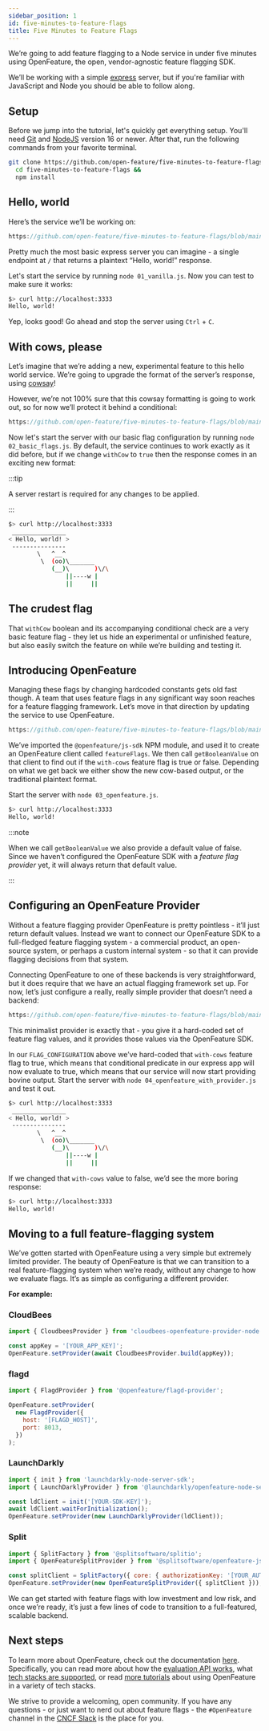 ```yaml
---
sidebar_position: 1
id: five-minutes-to-feature-flags
title: Five Minutes to Feature Flags
---
```

We’re going to add feature flagging to a Node service in under five minutes using OpenFeature, the open, vendor-agnostic feature flagging SDK.

We’ll be working with a simple [express][express] server, but if you're familiar with JavaScript and Node you should be able to follow along.

## Setup

Before we jump into the tutorial, let's quickly get everything setup. You'll need [Git](https://git-scm.com/) and [NodeJS](https://nodejs.org/) version 16 or newer. After that, run the following commands from your favorite terminal.

```bash
git clone https://github.com/open-feature/five-minutes-to-feature-flags.git &&
  cd five-minutes-to-feature-flags &&
  npm install
```

## Hello, world

Here’s the service we’ll be working on:

```js reference title="01_vanilla.js"
https://github.com/open-feature/five-minutes-to-feature-flags/blob/main/01_vanilla.js
```

Pretty much the most basic express server you can imagine - a single endpoint at `/` that returns a plaintext “Hello, world!” response.

Let's start the service by running `node 01_vanilla.js`. Now you can test to make sure it works:

```bash
$> curl http://localhost:3333
Hello, world!
```

Yep, looks good! Go ahead and stop the server using `Ctrl` + `C`.

## With cows, please

Let’s imagine that we’re adding a new, experimental feature to this hello world service. We’re going to upgrade the format of the server’s response, using [cowsay][cowsay]!

However, we’re not 100% sure that this cowsay formatting is going to work out, so for now we’ll protect it behind a conditional:

```js reference title="02_basic_flags.js"
https://github.com/open-feature/five-minutes-to-feature-flags/blob/main/02_basic_flags.js
```

Now let's start the server with our basic flag configuration by running `node 02_basic_flags.js`. By default, the service continues to work exactly as it did before, but if we change `withCow` to `true` then the response comes in an exciting new format:

:::tip

A server restart is required for any changes to be applied.

:::

```bash
$> curl http://localhost:3333
 _______________
< Hello, world! >
 ---------------
        \   ^__^
         \  (oo)\_______
            (__)\       )\/\
                ||----w |
                ||     ||
```

## The crudest flag

That `withCow` boolean and its accompanying conditional check are a very basic feature flag - they let us hide an experimental or unfinished feature, but also easily switch the feature on while we’re building and testing it.

## Introducing OpenFeature

Managing these flags by changing hardcoded constants gets old fast though. A team that uses feature flags in any significant way soon reaches for a feature flagging framework. Let’s move in that direction by updating the service to use OpenFeature.

```js reference title="03_openfeature.js"
https://github.com/open-feature/five-minutes-to-feature-flags/blob/main/03_openfeature.js
```

We’ve imported the `@openfeature/js-sdk` NPM module, and used it to create an OpenFeature client called `featureFlags`. We then call `getBooleanValue` on that client to find out if the `with-cows` feature flag is true or false. Depending on what we get back we either show the new cow-based output, or the traditional plaintext format.

Start the server with `node 03_openfeature.js`.

```bash
$> curl http://localhost:3333
Hello, world!
```

:::note

When we call `getBooleanValue` we also provide a default value of false. Since we haven’t configured the OpenFeature SDK with a _feature flag provider_ yet, it will always return that default value.

:::

## Configuring an OpenFeature Provider

Without a feature flagging provider OpenFeature is pretty pointless - it’ll just return default values. Instead we want to connect our OpenFeature SDK to a full-fledged feature flagging system - a commercial product, an open-source system, or perhaps a custom internal system - so that it can provide flagging decisions from that system.

Connecting OpenFeature to one of these backends is very straightforward, but it does require that we have an actual flagging framework set up. For now, let’s just configure a really, really simple provider that doesn’t need a backend:

```js reference title="04_openfeature_with_provider.js"
https://github.com/open-feature/five-minutes-to-feature-flags/blob/main/04_openfeature_with_provider.js
```

This minimalist provider is exactly that - you give it a hard-coded set of feature flag values, and it provides those values via the OpenFeature SDK.

In our `FLAG_CONFIGURATION` above we’ve hard-coded that `with-cows` feature flag to true, which means that conditional predicate in our express app will now evaluate to true, which means that our service will now start providing bovine output. Start the server with `node 04_openfeature_with_provider.js` and test it out.

```bash
$> curl http://localhost:3333
 _______________
< Hello, world! >
 ---------------
        \   ^__^
         \  (oo)\_______
            (__)\       )\/\
                ||----w |
                ||     ||
```

If we changed that `with-cows` value to false, we’d see the more boring response:

```bash
$> curl http://localhost:3333
Hello, world!
```

## Moving to a full feature-flagging system

We’ve gotten started with OpenFeature using a very simple but extremely limited provider. The beauty of OpenFeature is that we can transition to a real feature-flagging system when we’re ready, without any change to how we evaluate flags. It’s as simple as configuring a different provider.

**For example:**

### CloudBees

```js
import { CloudbeesProvider } from 'cloudbees-openfeature-provider-node';

const appKey = '[YOUR_APP_KEY]';
OpenFeature.setProvider(await CloudbeesProvider.build(appKey));
```

### flagd

```js
import { FlagdProvider } from '@openfeature/flagd-provider';

OpenFeature.setProvider(
  new FlagdProvider({
    host: '[FLAGD_HOST]',
    port: 8013,
  })
);
```

### LaunchDarkly

```js
import { init } from 'launchdarkly-node-server-sdk';
import { LaunchDarklyProvider } from '@launchdarkly/openfeature-node-server';

const ldClient = init('[YOUR-SDK-KEY]');
await ldClient.waitForInitialization();
OpenFeature.setProvider(new LaunchDarklyProvider(ldClient));
```

### Split

```js
import { SplitFactory } from '@splitsoftware/splitio';
import { OpenFeatureSplitProvider } from '@splitsoftware/openfeature-js-split-provider';

const splitClient = SplitFactory({ core: { authorizationKey: '[YOUR_AUTH_KEY]' } }).client();
OpenFeature.setProvider(new OpenFeatureSplitProvider({ splitClient }));
```

We can get started with feature flags with low investment and low risk, and once we’re ready, it’s just a few lines of code to transition to a full-featured, scalable backend.

## Next steps

To learn more about OpenFeature, check out the documentation [here](/docs/reference/intro). Specifically, you can read more about how the [evaluation API works](/docs/reference/concepts/evaluation-api/), what [tech stacks are supported](/docs/reference/technologies/), or read [more tutorials](/docs/category/getting-started/) about using OpenFeature in a variety of tech stacks.

We strive to provide a welcoming, open community. If you have any questions - or just want to nerd out about feature flags - the `#OpenFeature` channel in the [CNCF Slack][cncf-slack] is the place for you.

[express]: https://expressjs.com/
[cowsay]: https://www.npmjs.com/package/cowsay
[cncf-slack]: https://slack.cncf.io/
